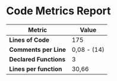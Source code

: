 # Code Metrics Report

| Metric                          | Value       |
|---------------------------------|-------------|
| **Lines of Code**               | 175         |
| **Comments per Line**           | 0,08 - (14) |
| **Declared Functions**          | 3           |
| **Lines per function**          | 30,66       |


